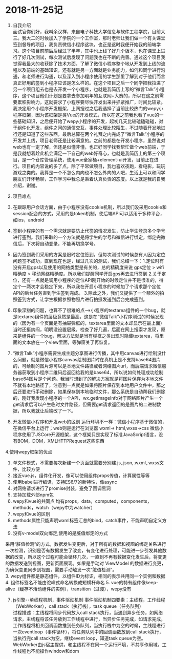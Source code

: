 # 2018-11-25记 #

1. 自我介绍  
面试官你们好，我叫余汉祥，来自电子科技大学信息与软件工程学院，目前大三。我大二的时候加入了学院的一个工作室，那时老师让我们做一个有关课堂签到督导的项目，我负责微信小程序这块，也正是这时我便开始我的前端学习。这个项目前前后后经过了半年，其中也上线了好几个版本，也在课堂上进行了好几次测试，每次测试后发现了问题我也在不断的完善。通过这个项目我觉得我最大的收获除了技术方面，了解了微信小程序整个地从开发到上线的流程以及前端的基础知识，还有就是另一方面就是业务能力，如何和同学进行沟通，和老师进行沟通，以及深入到小程序使用的学生那里了解到对于他们而言真正好用的签到小程序应该是怎么样的。在这个项目之后一个同学把我拉进了另一个项目组去也是去开发一个小程序，也就是我简历上写的“微言Talk”小程序，这个项目他们计划是要拿去参加明年的互联网+大赛的，所以在这之前需要累积影响力，这就要求了小程序要尽快开发出来并抓紧推广，时间比较紧。我决定用个小程序开发框架，上网搜过之后我选择了当前比较热门的wepy小程序框架，因为该框架是类Vue的开发模式，所以在这之前我也看了vue的一些基础知识，之后便开始了wepy小程序的开发，起初几天比较磕磕碰碰，对于组件化开发，组件之间的通信交互，事件处理比较陌生，不过随着开发地进行还是知道了这些东西，最后总算在两个礼拜之内完成了“微言Talk”小程序的开发并上线，项目老师还是比较满意的。之前的都是在开发小程序，虽然说对web也有一定了解，但还是似懂非懂，也正好同学找我帮忙做个web前端，于是我就想着趁此机会满足一下自己的web好奇心，也就是我简历上的第三个项目，是一个仓库管理系统，使用vue全家桶+element-ui开发，目前正在进行。项目的内容说的多了点，除了平常做项目，我也喜欢夜跑，看电影，玩玩游戏之类的。我算是一个不怎么内向也不怎么外向的人吧，生活上可以和同学朋友们开怀畅聊，工作学习中我总是秉着认真负责的态度。以上就是我的自我介绍，谢谢。

2. 项目难点
  1. 在跟踪用户会话方面，由于小程序没有cookie机制，所以我们没采用cookie和session配合的方式，采用的是token机制，使后端API可以适用于多种平台，如ios，android
  2. 签到小程序的有一个需求就是要防止代签的情况发生，防止学生登录多个学号进行签到。我们采取的一个方法就是将学生的学号和微信进行绑定，绑定完微信后，下次将自动登录，不能再切换学号。
  3. 因为签到我们采用的方案是限时定位签到，但每次测试的时候总有人因为定位问题签不成功，直到现在也是，经过几次的测试，我们总结一下：1.定位时有没有开启gps以及使用的网络类型是有关的，总的精确度来说 gps定位 > wifi精确度 > 移动网络精确度。所以我们提醒同学开启gps再去进行签到 
      2.关于定位，还有一点就是调用小程序的定位API刚开始的时候定位并不是很准的，得定个一两次才会稳定下来，所以我在开启小程序的时候加了个请求那个定位API的后台任务直到学生签到完成。
      3.除此之外，我们又提供了一个额外的拍照签到方式，让学生根据参照物照片进行拍摄发送到后台完成签到。
  4. 印象深刻的问题，也算不了很难的点-->小程序的textarea组件的一个bug，就是textarea组件的层级竟然是最高，这是在“微信Talk”小程序测试的时候发现的（因为有一个页面是有抽屉弹框的，textarea里面的文本却显示在最上面）当时还挺纳闷，明明没设置层级，检查了好几遍，后面在网上搜索才发现，原来是组件的一个bug，解决方法就是当有弹框之类出现时隐藏textarea，将里面的文本放在一个view里面，等弹窗关了再恢复。
  5. “微言Talk”小程序需要生成主题分享图进行传播，其中用canvas进行绘制没什么问题，就是微信小程序canvas绘制图片时在真机上是不支持base64图片的，可绘制的图片源可以是本地文件路径或者网络图片url，而后端请求微信服务器获取到小程序二维码后返回给我的是base64，所以说如何处理成功绘制base64图片是个问题。我当时想到了的解决方案就是将图片保存为本地文件不就有本地路径了，注意到一点就是如果将图片保存到本地用户文件中，那之后还要进行手动删除，如果保存到本地临时文件，那么系统是自动帮我们删除的，刚好我发现小程序的一个API，wx.getImageInfo对于网络图片产生一个get请求后可以产生临时文件路径，但需要get请求返回的是图片的二进制数据，所以我就让后端改了一下。

3. 开发微信小程序和开发web的区别
运行环境不一样：微信小程序基于微信的，在微信平台上运行；web则是运行在浏览器
wxml-> html,wxss->css
微信小程序使用了JSCore开源框架，这个框架只是实现了标准JavaScript语言，没有BOM，DOM，XMLHTTPRequest这些东西

4.使用wepy框架的优点
  1. 单文件模式，不需要每次新建一个页面就需要分别建.js,.json,.wxml,.wxss文件，比较方便
  2. 接近vue.js，组件化开发，像可以使用组件props传值，计算属性等等
  3. 使用babel进行编译，支持ES6/7的新特性，像async
  4. 对网络请求进行了promise封装，避免了回调黑洞
  5. 支持加载外部npm包
5. wepy和vue的共同点
  均有props，data，computed，components，methods，watch（wepy中为watcher）	
6. wepy和vue的区别
  1. methods属性只能声明wxml标签汇总的bind，catch事件，不能声明自定义方法
  2. 没有v-model双向绑定,使用的是脏值绑定的方式  
  
  采用“脏值检测”的方式，数据发生变更后，对于所有的数据和视图的绑定关系进行一次检测，识别是否有数据发生了改变，有变化进行处理，可能进一步引发其他数据的改变，所以这个过程可能会循环几次，一直到不再有数据变化发生后，将变更的数据发送到视图，更新页面展现。如果是手动对 ViewModel 的数据进行变更，为确保变更同步到视图，需要手动触发一次“脏值检测”。  
  3. wepy组件都是静态组件，以组件ID为标识，相同的表示共用同一个实例和数据
  4. 组件标签名不能由驼峰式命名转换成短横杆命名
  5. vue的特有组件像keep-alive（缓存不活动组件的实例），transition（过渡），wepy没有

7. js引擎--单线程机制，事件驱动机制
事件驱动机制四要素：主线程，工作线程（WebWorker），call stack（执行栈），task  queue（任务队列）  
过程描述：主线程将同步代码放入call stack执行，当遇到异步任务，如网络请求，主线程将该任务放到工作线程中进行，当异步任务完成，如请求完成，工作线程将相关回调函数推到任务队列，当执行栈中为空的时候，主线程进行一次eventloop（事件循环），将任务队列中的回调函数放到call stack执行，当执行完call stack为空，继续event loop，知道task queue为空。  
WebWorker由js宿主提供，和主线程不在同一个运行环境，不共享作用域，工作线程也不能操作window和dom
 
